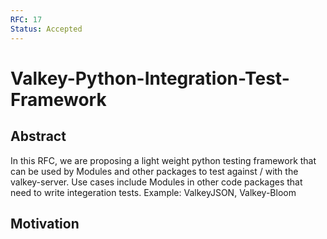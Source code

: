 ```yaml
---
RFC: 17
Status: Accepted
---
```


# Valkey-Python-Integration-Test-Framework

## Abstract
In this RFC, we are proposing a light weight python testing framework that can be used by Modules and other packages to test against / with the valkey-server. Use cases include Modules in other code packages that need to write integeration tests. Example: ValkeyJSON, Valkey-Bloom

## Motivation